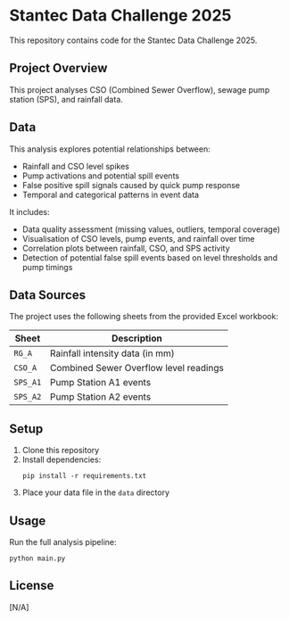 # Stantec Data Challenge 2025

This repository contains code for the Stantec Data Challenge 2025.

## Project Overview

This project analyses CSO (Combined Sewer Overflow), sewage pump station (SPS), and rainfall data.

## Data

This analysis explores potential relationships between:
- Rainfall and CSO level spikes
- Pump activations and potential spill events
- False positive spill signals caused by quick pump response
- Temporal and categorical patterns in event data

It includes:
- Data quality assessment (missing values, outliers, temporal coverage)
- Visualisation of CSO levels, pump events, and rainfall over time
- Correlation plots between rainfall, CSO, and SPS activity
- Detection of potential false spill events based on level thresholds and pump timings

## Data Sources

The project uses the following sheets from the provided Excel workbook:

| Sheet      | Description                                 |
|------------|---------------------------------------------|
| `RG_A`     | Rainfall intensity data (in mm)             |
| `CSO_A`    | Combined Sewer Overflow level readings      |
| `SPS_A1`   | Pump Station A1 events                      |
| `SPS_A2`   | Pump Station A2 events                      |

## Setup

1. Clone this repository
2. Install dependencies:
   ```
   pip install -r requirements.txt
   ```
3. Place your data file in the `data` directory

## Usage

Run the full analysis pipeline:
```
python main.py
```

## License

[N/A] 